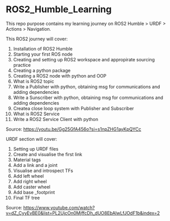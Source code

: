 # ROS2_Humble_Learning

This repo purpose contains my learning journey on ROS2 Humble > URDF > Actions > Navigation.  

This ROS2 journey will cover:
1. Installation of ROS2 Humble
2. Starting your first ROS node
3. Creating and setting up ROS2 workspace and appropirate sourcing practice
4. Creating a python package
5. Creating a ROS2 node with python and OOP
6. What is ROS2 topic
7. Write a Publisher with python, obtaining msg for communications and adding dependencies
8. Write a Sunscriber with python, obtaining msg for communications and adding dependencies
9. Createa close loop system with Publisher and Subscriber
10. What is ROS2 Service
11. Write a ROS2 Service Client with python

Source: https://youtu.be/Gg25GfA456o?si=s1npZHG1ayKpQYCc 

URDF section will cover:  
1. Setting up URDF files
2. Create and visualise the first link
3. Material tags
4. Add a link and a joint
5. Visualise and introspect TFs
6. Add left wheel
7. Add right wheel
8. Add caster wheel
9. Add base _footprint
10. Final TF tree

Source: https://www.youtube.com/watch?v=dZ_CyyEvBE0&list=PL2UjcOn0MjffcDh_dUO8EbAlwLfJOdF1b&index=2
